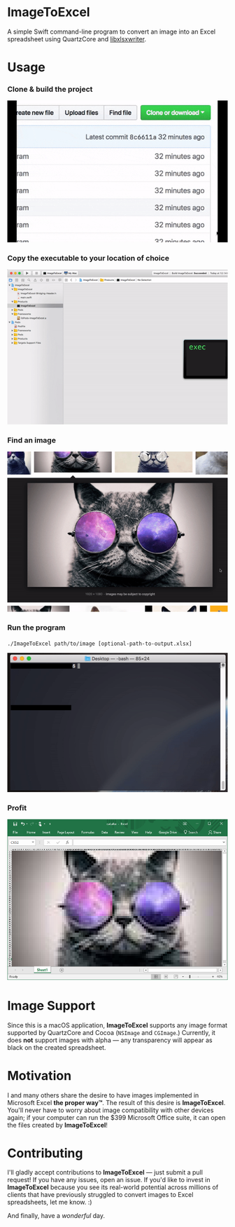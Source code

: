 # ImageToExcel

A simple Swift command-line program to convert an image into an Excel spreadsheet using QuartzCore and [libxlsxwriter](https://libxlsxwriter.github.io/).

# Usage

### Clone & build the project
![clone-build](readme-images/clone-build.gif)

### Copy the executable to your location of choice
![copy-executable](readme-images/copy-executable.gif)

### Find an image
![find-image](readme-images/find-image.gif)

### Run the program

`./ImageToExcel path/to/image [optional-path-to-output.xlsx]`

![run-program](readme-images/run-program.gif)

### Profit

![result](readme-images/result.png)

# Image Support

Since this is a macOS application, **ImageToExcel** supports any image format supported by QuartzCore and Cocoa (`NSImage` and `CGImage`.) Currently, it does **not** support images with alpha — any transparency will appear as black on the created spreadsheet.

# Motivation

I and many others share the desire to have images implemented in Microsoft Excel **the proper way™**. The result of this desire is **ImageToExcel**. You'll never have to worry about image compatibility with other devices again; if your computer can run the $399 Microsoft Office suite, it can open the files created by **ImageToExcel**!

# Contributing

I'll gladly accept contributions to **ImageToExcel** — just submit a pull request! If you have any issues, open an issue. If you'd like to invest in **ImageToExcel** because you see its real-world potential across millions of clients that have previously struggled to convert images to Excel spreadsheets, let me know. :)

And finally, have a *wonderful* day.
